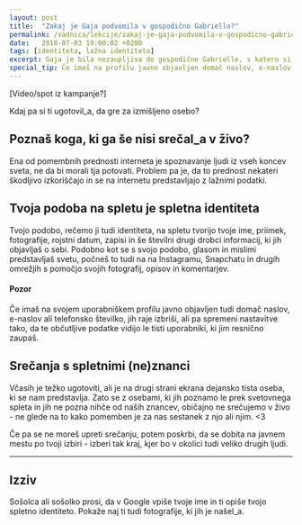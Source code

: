 ```yaml
---
layout: post
title:  "Zakaj je Gaja podvomila v gospodično Gabriello?"
permalink: /vadnica/lekcije/zakaj-je-gaja-podvomila-v-gospodicno-gabriello/
date:   2018-07-03 19:00:02 +0200
tags: [identiteta, lažna identiteta]
excerpt: Gaja je bila nezaupljiva do gospodične Gabrielle, s katero si je prek aplikacije ChatChat dopisovala Tea. Slab očutek je Matica napeljal, da je s pomočjo Googla preveril, kdo je ta oseba. 
special_tip: Če imaš na profilu javno objavljen domač naslov, e-naslov ali telefonsko številko, jih raje izbriši, ali pa spremeni nastavitve, tako da bodo občutljive podatke videli le tisti, ki jim resnično zaupaš.
---
```

[Video/spot iz kampanje?]

Kdaj pa si ti ugotovil_a, da gre za izmišljeno osebo?

## Poznaš koga, ki ga še nisi srečal_a v živo?
Ena od pomembnih prednosti interneta je spoznavanje ljudi iz vseh koncev sveta, ne da bi morali tja potovati. Problem pa je, da to prednost nekateri škodljivo izkoriščajo in se na internetu predstavljajo z lažnimi podatki.

## Tvoja podoba na spletu je spletna identiteta
Tvojo podobo, rečemo ji tudi identiteta, na spletu tvorijo tvoje ime, priimek, fotografije, rojstni datum, zapisi in še številni drugi drobci informacij, ki jih objavljaš o sebi. Podobno kot se s svojo podobo, glasom in mislimi predstavljaš svetu, počneš to tudi na na Instagramu, Snapchatu in drugih omrežjih s pomočjo svojih fotografij, opisov in komentarjev.

#### Pozor
Če imaš na svojem uporabniškem profilu javno objavljen tudi domač naslov, e-naslov ali telefonsko številko, jih raje izbriši, ali pa spremeni nastavitve tako, da te občutljive podatke vidijo le tisti uporabniki, ki jim resnično zaupaš.

## Srečanja s spletnimi (ne)znanci
Včasih je težko ugotoviti, ali je na drugi strani ekrana dejansko tista oseba, ki se nam predstavlja. Zato se z osebami, ki jih poznamo le prek svetovnega spleta in jih ne pozna nihče od naših znancev, običajno ne srečujemo v živo - ne glede na to kako pomemben je za nas sestanek z njo ali njim. <3

Če pa se ne moreš upreti srečanju, potem poskrbi, da se dobita na javnem mestu po tvoji izbiri - izberi tak kraj, kjer bo v okolici tudi veliko drugih ljudi.


---
## Izziv
Sošolca ali sošolko prosi, da v Google vpiše tvoje ime in ti opiše tvojo spletno identiteto. Pokaže naj ti tudi fotografije, ki jih je našel_a.

